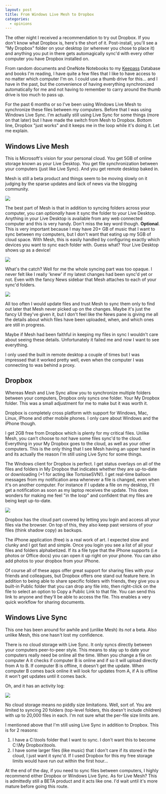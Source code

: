 ```yaml
---
layout: post
title: From Windows Live Mesh to Dropbox
categories:
  - opinions
---
```

The other night I received a recommendation to try out Dropbox.
If you don't know what Dropbox is, here's the short of it.
Post-install, you'll see a "My Dropbox" folder on your desktop
(or wherever you chose to place it) and anything you put in there gets
automagically sync'd with every other computer you have Dropbox installed on.

From random documents and OneNote Notebooks to my [Keepass](http://www.keepass.info)
Database and books I'm reading, I have quite a few files that I like to
have access to no matter which computer I'm on. I could use a thumb drive
for this... and I have in the past, but the convenience of having everything
synchronized automatically for me and not having to remember to carry
around the thumb drive is too much to pass up.

For the past 6 months or so I've been using Windows Live Mesh to
synchronize these files between my computers. Before that I was
using Windows Live Sync. I'm actually still using Live Sync for
some things (more on that later) but I have made the switch from Mesh
to Dropbox. Bottom line, Dropbox "just works" and it keeps me in the
loop while it's doing it. Let me explain.

## Windows Live Mesh

This is Microsoft's vision for your personal cloud.
You get 5GB of online storage known as your Live Desktop.
You get file synchronization between your computers (just like Live Sync).
And you get remote desktop baked in.

Mesh is still a beta product and things seem to be moving slowly
on it judging by the sparse updates and lack of news via the blogging community.

<a class="img lightbox" href="{{site.img_url}}/posts/mesh_live_desktop.jpg">
  <img src="{{site.img_url}}/posts/mesh_live_desktop_small.jpg" /></a>

The best part of Mesh is that in addition to syncing folders
across your computer, you can *optionally* have it sync the folder
to your Live Desktop. Anything in your Live Desktop is available from any
web connected computer and this is very handy. Don't miss the key word though.
**Optional**. This is very important because I may have 20+ GB of music that
I want to sync between my computers, but I don't want that eating
up my 5GB of cloud space. With Mesh, this is easily handled by configuring
exactly which devices you want to sync each folder with. Guess what?
Your Live Desktop shows up as a device!

<a class="img lightbox" href="{{site.img_url}}/posts/mesh_folder_share_config.png">
  <img src="{{site.img_url}}/posts/mesh_folder_share_config.png" /></a>

What's the catch? Well for me the whole syncing part was too opaque.
I never felt like I really 'knew' if my latest changes had been sync'd
yet or not. Even with the fancy News sidebar that Mesh attaches to each
of your sync'd folders.

<a class="img lightbox" href="{{site.img_url}}/posts/mesh_log.jpg">
  <img src="{{site.img_url}}/posts/mesh_log_small.jpg" /></a>

All too often I would update files and trust Mesh to sync them only
to find out later that Mesh never picked up on the changes. Maybe it's
just the fancy UI they've given it, but I don't feel like the News pane
is giving me all the details about which files have been uploaded, when,
and which ones are still in progress.

Maybe if Mesh had been faithful in keeping my files in sync I wouldn't
care about seeing these details. Unfortunately it failed me and now I want
to see everything.

I only used the built in remote desktop a couple of times but I was
impressed that it worked pretty well, even when the computer I was connecting
to was behind a proxy. 

## Dropbox

Whereas Mesh and Live Sync allow you to synchronize multiple folders
between your computers, Dropbox only syncs one folder. Your My Dropbox folder.
This was a small adjustment for me to make but it was worth it. 

Dropbox is completely cross platform with support for Windows, Mac, Linux,
iPhone and other mobile phones. I only care about Windows and the iPhone though.

I get 2GB free from Dropbox which is plenty for my critical files.
Unlike Mesh, you can't choose to _not_ have some files sync'd to the cloud.
Everything in your My Dropbox goes to the cloud, as well as your other computers.
This is the only thing that I see Mesh having an upper hand in and its
actually the reason I'm still using Live Sync for some things.

The Windows client for Dropbox is perfect. I get status overlays on all
of the files and folders in My Dropbox that indicates whether they are
up-to-date or downloading (+1 for acting like TortoiseSVN!). I get real-time
balloon messages from my notification area whenever a file is changed, even
when it's on another computer. For instance if I update a file on my desktop,
I'll get a notification as soon as my laptop receives the update. This does
wonders for making me feel "in the loop" and confident that my files are being
kept up-to-date.

<a class="img lightbox" href="{{site.img_url}}/posts/dropbox_status_overlays.png">
  <img src="{{site.img_url}}/posts/dropbox_status_overlays.png" /></a>

Dropbox has the cloud part covered by letting you login and access all your
files via the browser. On top of this, they also keep past versions of your
files (think shadow copy) as backups. 

The iPhone application (free) is a real work of art. I expected slow and
clunky and I got fast and simple. Once you login you see a list of all your
files and folders alphabetized. If its a file type that the iPhone supports
(i.e photos or Office docs) you can open it up right on your phone. You can
also add photos to your dropbox from your iPhone.

Of course all of these apps offer great support for sharing files with
your friends and colleagues, but Dropbox offers one stand out feature here.
In addition to being able to share specific folders with friends, they give
you a built-in Public folder that you can drop any file into, then right-click
on the file to select an option to Copy a Public Link to that file. You can
send this link to anyone and they'll be able to access the file. This enables
a very quick workflow for sharing documents.

## Windows Live Sync

This one has been around for awhile and (unlike Mesh) its *not* a beta.
Also unlike Mesh, this one hasn't lost my confidence. 

There is no cloud storage with Live Sync. It only syncs directly between
your computers peer-to-peer style. This means to stay up to date your
computers really need be online all the time. When you change a file on
computer A it checks if computer B is online and if so it will upload
directly from A to B. If computer B is offline, it doesn't get the update.
When computer B comes back online it will look for updates from A, if A is
offline it won't get updates until it comes back.

Oh, and it has an activity log:

<a class="img lightbox" href="{{site.img_url}}/posts/live_sync_activity.png">
  <img src="{{site.img_url}}/posts/live_sync_activity.png" /></a>

No cloud storage means no piddly size limitations. Well, sort of.
You are limited to syncing 20 folders (top-level folders, this doesn't
include children) with up to 20,000 files in each. I'm not sure what the
per-file size limits are.

I mentioned above that I'm still using Live Sync in addition to Dropbox.
This is for 2 reasons:

1. I have a C:\tools folder that I want to sync. I don't want this
   to become C:\My Dropbox\tools.
2. I have some larger files (like music) that I don't care if its
   stored in the cloud, I just want it sync'd. If I used Dropbox
   for this my free storage limits would have run out within the first hour...
   
At the end of the day, if you need to sync files between computers,
I highly recommend either Dropbox or Windows Live Sync. As for Live Mesh?
This is admittedly still a BETA product and it acts like one. I'd wait until
it's more mature before going this route.